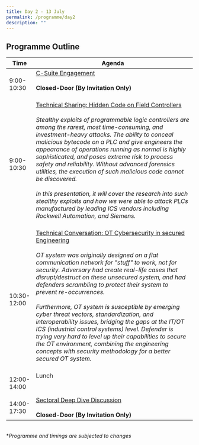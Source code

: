 ```yaml
---
title: Day 2 - 13 July
permalink: /programme/day2
description: ""
---
```

## Programme Outline

| Time | Agenda|
| ------- | ---------                                        |
| 9:00-<br> 10:30<br>  | <u>C-Suite Engagement </u><br><br> **Closed-Door (By Invitation Only)**<br><br>|
| 9:00-<br> 10:30<br>  | <u>Technical Sharing: Hidden Code on Field Controllers</u><br><br> <i>Stealthy exploits of programmable logic controllers are among the rarest, most time-consuming, and investment-heavy attacks. The ability to conceal malicious bytecode on a PLC and give engineers the appearance of operations running as normal is highly sophisticated, and poses extreme risk to process safety and reliability. Without advanced forensics utilities, the execution of such malicious code cannot be discovered. <br><br>In this presentation, it will cover the research into such stealthy exploits and how we were able to attack PLCs manufactured by leading ICS vendors including Rockwell Automation, and Siemens.<i/><br><br>|
  | 10:30-<br> 12:00<br> | <u>Technical Conversation: OT Cybersecurity in secured Engineering</u><br><br><i>OT system was originally designed on a flat communication network for "stuff" to work, not for security. Adversary had create real-life cases that disrupt/destruct on these unsecured system, and had defenders scrambling to protect their system to prevent re-occurrences. <br><br>Furthermore, OT system is susceptible by emerging cyber threat vectors, standardization, and interoperability issues, bridging the gaps at the IT/OT ICS (industrial control systems) level. Defender is trying very hard to level up their capabilities to secure the OT environment, combining the engineering concepts with security methodology for a better secured OT system.</i><br><br>|
| 12:00-<br> 14:00<br> | Lunch <br><br><br>|
| 14:00-<br> 17:30<br> | <u>Sectoral Deep Dive Discussion </u><br><br> **Closed-Door (By Invitation Only)**<br>|

	
<br>
*<i>Programme and timings are subjected to changes<i>